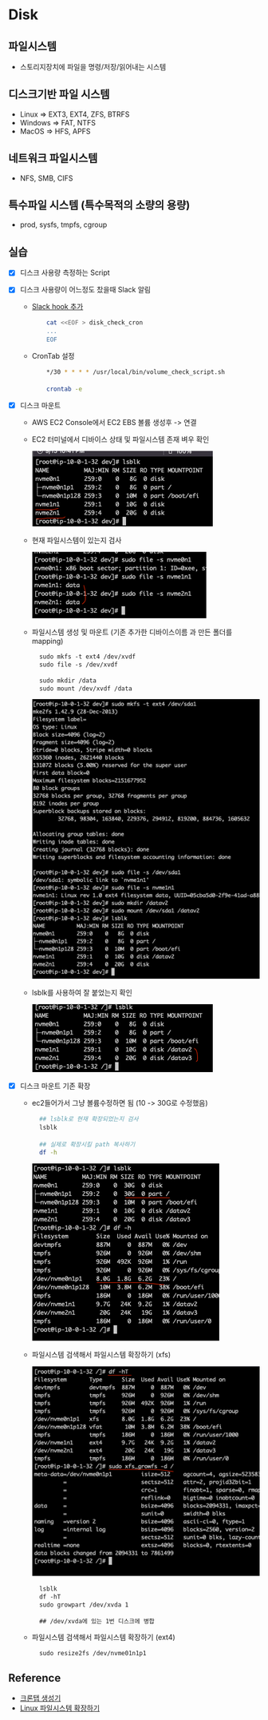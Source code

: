 # Disk

## 파일시스템

- 스토리지장치에 파일을 명령/저장/읽어내는 시스템

## 디스크기반 파일 시스템

- Linux => EXT3, EXT4, ZFS, BTRFS
- Windows => FAT, NTFS
- MacOS => HFS, APFS

## 네트워크 파일시스템

- NFS, SMB, CIFS

## 특수파일 시스템 (특수목적의 소량의 용량)

- prod, sysfs, tmpfs, cgroup

## 실습

- [x] 디스크 사용량 측정하는 Script
- [x] 디스크 사용량이 어느정도 찼을때 Slack 알림

  - <a href="https://jojoldu.tistory.com/552"> Slack hook 추가 </a>

    ```sh
        cat <<EOF > disk_check_cron
        ...
        EOF
    ```

  - CronTab 설정

    ```sh
        */30 * * * * /usr/local/bin/volume_check_script.sh

        crontab -e
    ```

- [x] 디스크 마운트

  - AWS EC2 Console에서 EC2 EBS 볼륨 생성후 -> 연결
  - EC2 터미널에서 디바이스 상태 및 파일시스템 존재 벼우 확인

    ![lsblk](./public/lsblk.png)

  - 현재 파일시스템이 있는지 검사

    ![nvm](./public/nvm.png)

  - 파일시스템 생성 및 마운트 (기존 추가한 디바이스이름 과 만든 폴더를 mapping)

    ```
      sudo mkfs -t ext4 /dev/xvdf
      sudo file -s /dev/xvdf

      sudo mkdir /data
      sudo mount /dev/xvdf /data
    ```

    ![register](./public/register.png)

  - lsblk를 사용하여 잘 붙었는지 확인

    ![check](./public/check.png)

- [x] 디스크 마운트 기존 확장

  - ec2들어가서 그냥 볼륨수정하면 됨 (10 -> 30G로 수정했음)

    ```sh
      ## lsblk로 현재 확장되었는지 검사
      lsblk

      ## 실제로 확장시킬 path 복사하기
      df -h
    ```

    ![attach](./public/attach_1.png)

  - 파일시스템 검색해서 파일시스템 확장하기 (xfs)

    ![attach_2](./public/attach_2.png)

    ```
      lsblk
      df -hT
      sudo growpart /dev/xvda 1

      ## /dev/xvda에 있는 1번 디스크에 병합
    ```

  - 파일시스템 검색해서 파일시스템 확장하기 (ext4)

    ```
      sudo resize2fs /dev/nvme01n1p1
    ```

## Reference

- <a href="https://crontab.guru/#*_*_*_*_*"> 크론탭 생성기 </a>
- <a href="https://docs.aws.amazon.com/ko_kr/AWSEC2/latest/UserGuide/recognize-expanded-volume-linux.html"> Linux 파일시스템 확장하기 </a>
